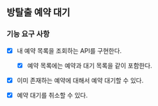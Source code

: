 ## 방탈출 예약 대기

### 기능 요구 사항

- [x] 내 예약 목록을 조회하는 API를 구현한다.
  - [x] 예약 목록에는 예약과 대기 목록을 같이 포함한다.

- [x] 이미 존재하는 예약에 대해서 예약 대기할 수 있다.

- [x] 예약 대기를 취소할 수 있다.
